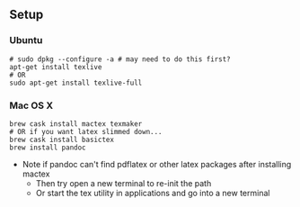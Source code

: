## Setup
### Ubuntu
```
# sudo dpkg --configure -a # may need to do this first?
apt-get install texlive
# OR
sudo apt-get install texlive-full
```
### Mac OS X
```
brew cask install mactex texmaker
# OR if you want latex slimmed down...
brew cask install basictex
brew install pandoc
```
* Note if pandoc can't find pdflatex or other latex packages after installing mactex
  * Then try open a new terminal to re-init the path
  * Or start the tex utility in applications and go into a new terminal
